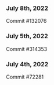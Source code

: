 ### July 8th, 2022

Commit #132076

### July 5th, 2022

Commit #314353


### July 4th, 2022

Commit #72281
